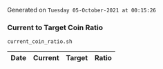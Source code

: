 Generated on `Tuesday 05-October-2021 at 00:15:26`

### Current to Target Coin Ratio
`current_coin_ratio.sh`

Date|Current|Target|Ratio
---|---|---|---
